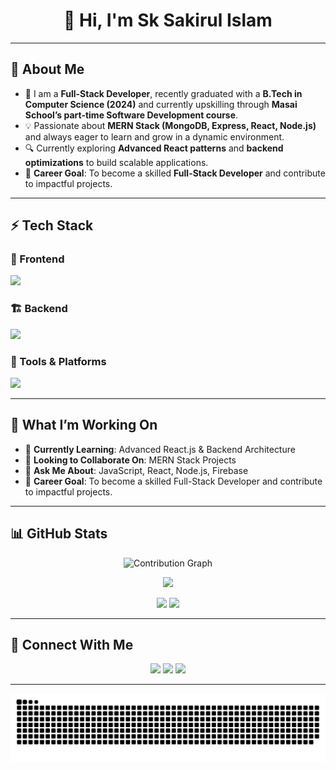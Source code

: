 
<h1 align="center">👋 Hi, I'm Sk Sakirul Islam</h1>

---

## 🌟 About Me
- 🚀 I am a **Full-Stack Developer**, recently graduated with a **B.Tech in Computer Science (2024)** and currently upskilling through **Masai School’s part-time Software Development course**.
- 💡 Passionate about **MERN Stack (MongoDB, Express, React, Node.js)** and always eager to learn and grow in a dynamic environment.
- 🔍 Currently exploring **Advanced React patterns** and **backend optimizations** to build scalable applications.
- 🎯 **Career Goal**: To become a skilled **Full-Stack Developer** and contribute to impactful projects.

---

## ⚡ Tech Stack

### 🚀 Frontend
<p align="left">
  <img src="https://skillicons.dev/icons?i=html,css,js,react,redux,tailwind,chakraui" height="60" />
</p>

### 🏗 Backend
<p align="left">
  <img src="https://skillicons.dev/icons?i=nodejs,express,mongodb,firebase,appwrite" height="60" />
</p>

### 🔧 Tools & Platforms
<p align="left">
  <img src="https://skillicons.dev/icons?i=git,github,vercel,netlify,vscode,postman,figma" height="60" />
</p>

---

## 📌 What I’m Working On
- 🌱 **Currently Learning**: Advanced React.js & Backend Architecture
- 🔭 **Looking to Collaborate On**: MERN Stack Projects
- 💬 **Ask Me About**: JavaScript, React, Node.js, Firebase
- 🎯 **Career Goal**: To become a skilled Full-Stack Developer and contribute to impactful projects.

---

## 📊 GitHub Stats
<p align="center">
  <img src="https://github-readme-activity-graph.vercel.app/graph?username=Sk-Sakirul&bg_color=0d1117&color=79dafa&line=79dafa&point=ffffff&area=true&hide_border=true" alt="Contribution Graph" />
</p>

<p align="center">
  <img src="https://github-profile-summary-cards.vercel.app/api/cards/profile-details?username=Sk-Sakirul&theme=tokyonight" height="180" />
</p>

<p align="center">
  <img src="https://github-profile-summary-cards.vercel.app/api/cards/stats?username=Sk-Sakirul&theme=tokyonight" height="150" />
  <img src="https://github-profile-summary-cards.vercel.app/api/cards/productive-time?username=sakirul&theme=tokyonight&utcOffset=5" height="150" />
</p>

---

## 🔗 Connect With Me
<p align="center">
  <a href="mailto:sksakirul484@gmail.com"><img src="https://img.shields.io/badge/Email-D14836?style=for-the-badge&logo=gmail&logoColor=white" /></a>
  <a href="https://www.linkedin.com/in/sk-sakirul-islam"><img src="https://img.shields.io/badge/LinkedIn-0077B5?style=for-the-badge&logo=linkedin&logoColor=white" /></a>
  <a href="https://github.com/Sk-Sakirul"><img src="https://img.shields.io/badge/GitHub-000?style=for-the-badge&logo=github&logoColor=white" /></a>
</p>

---

<p align="center">
  <img src="https://raw.githubusercontent.com/Platane/snk/output/github-contribution-grid-snake.svg" alt="Snake animation" />
</p>

